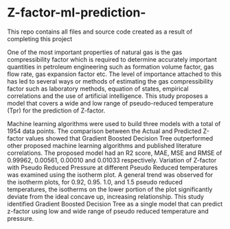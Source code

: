 # Z-factor-ml-prediction-
This repo contains all files and source code created as a result of completing this project

One of the most important properties of natural gas is the gas compressibility factor which is required to determine accurately important quantities in petroleum engineering such as formation volume factor, gas flow rate, gas expansion factor etc. The level of importance attached to this has led to several ways or methods of estimating the gas compressibility factor such as laboratory methods, equation of states, empirical correlations and the use of artificial intelligence. This study proposes a model that covers a wide and low range of pseudo-reduced temperature (Tpr) for the prediction of Z-factor.

Machine learning algorithms were used to build three models with a total of 1954 data points. The comparison between the Actual and Predicted Z-factor values showed that Gradient Boosted Decision Tree outperformed other proposed machine learning algorithms and published literature correlations. The proposed model had an R2 score, MAE, MSE and RMSE of 0.99962, 0.00561, 0.00010 and 0.01033 respectively. Variation of Z-factor with Pseudo Reduced Pressure at different Pseudo Reduced temperatures was examined using the isotherm plot. A general trend was observed for the isotherm plots, for 0.92, 0.95. 1.0, and 1.5 pseudo reduced temperatures, the isotherms on the lower portion of the plot significantly deviate from the ideal concave up, increasing relationship. This study identified Gradient Boosted Decision Tree as a single model that can predict z-factor using low and wide range of pseudo reduced temperature and pressure.
